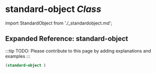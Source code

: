 # **standard-object** *Class*

import StandardObject from './_standardobject.md';

<StandardObject />

## Expanded Reference: standard-object

:::tip
TODO: Please contribute to this page by adding explanations and examples
:::

```lisp
(standard-object )
```

